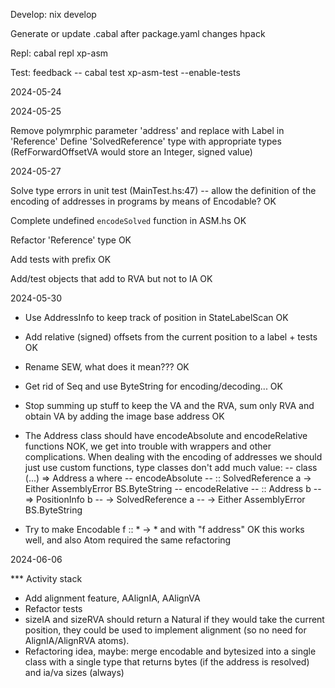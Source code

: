 Develop:
nix develop

Generate or update .cabal after package.yaml changes
hpack

Repl:
cabal repl xp-asm

Test: 
feedback -- cabal test xp-asm-test --enable-tests

2024-05-24

2024-05-25

Remove polymrphic parameter 'address' and replace with Label in 'Reference'
Define 'SolvedReference' type with appropriate types
    (RefForwardOffsetVA would store an Integer, signed value)

2024-05-27

Solve type errors in unit test (MainTest.hs:47) -- allow the definition of
    the encoding of addresses in programs by means of Encodable?
    OK

Complete undefined `encodeSolved` function in ASM.hs
    OK

Refactor 'Reference' type
    OK

Add tests with prefix
    OK

Add/test objects that add to RVA but not to IA
    OK

2024-05-30

- Use AddressInfo to keep track of position in StateLabelScan
  OK

- Add relative (signed) offsets from the current position to a label + tests
  OK

- Rename SEW, what does it mean???
  OK

- Get rid of Seq and use ByteString for encoding/decoding...
  OK

- Stop summing up stuff to keep the VA and the RVA, sum only RVA and 
  obtain VA by adding the image base address
  OK

- The Address class should have encodeAbsolute and encodeRelative functions
  NOK, we get into trouble with wrappers and other complications. When dealing
  with the encoding of addresses we should just use custom functions, type 
  classes don't add much value:
  -- class (...) => Address a where
  --   encodeAbsolute
  --     :: SolvedReference a -> Either AssemblyError BS.ByteString
  --   encodeRelative
  --     :: Address b
  --     => PositionInfo b
  --     -> SolvedReference a
  --     -> Either AssemblyError BS.ByteString

- Try to make Encodable f :: * -> * and with "f address" 
  OK this works well, and also Atom required the same refactoring

2024-06-06

*** Activity stack

- Add alignment feature, AAlignIA, AAlignVA
- Refactor tests
- sizeIA and sizeRVA should return a Natural
  if they would take the current position, they could be used to implement alignment
  (so no need for AlignIA/AlignRVA atoms).
- Refactoring idea, maybe: merge encodable and bytesized into a single class
  with a single type that returns bytes (if the address is resolved) and ia/va sizes (always)